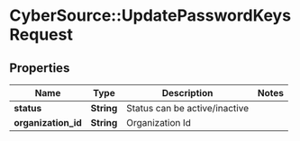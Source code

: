 # CyberSource::UpdatePasswordKeysRequest

## Properties
Name | Type | Description | Notes
------------ | ------------- | ------------- | -------------
**status** | **String** | Status can be active/inactive | 
**organization_id** | **String** | Organization Id | 


